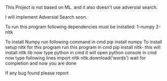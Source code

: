 This Project is not based on ML. and it also doesn't use adversial search.

I will implement Adversial Search soon.

To run this program following dependencies must be installed:
1-numpy
2-nltk

To install Numpy run following command in cmd
pip install numpy
To install setup nltk for this program
run this program in cmd
pip install nltk- this will install nltk lib
now type python in cmd it will open python console in cmd
now type following lines
import nltk
nltk.download('words')
wait for completion and now you are done

If any bug found please report

